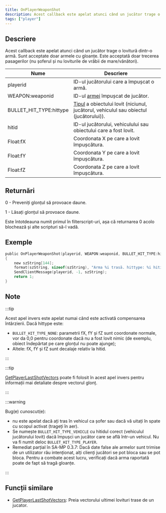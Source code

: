 ```yaml
---
title: OnPlayerWeaponShot
description: Acest callback este apelat atunci când un jucător trage o lovitură dintr-o armă.
tags: ["player"]
---
```


<VersionWarn name='callback' version='SA-MP 0.3z' />

## Descriere

Acest callback este apelat atunci când un jucător trage o lovitură dintr-o armă. Sunt acceptate doar armele cu gloanțe. Este acceptată doar trecerea pasagerilor (nu șoferul și nu loviturile de vrăbii de mare/vânători).

| Nume                    | Descriere                                                                                                            |
|-------------------------|----------------------------------------------------------------------------------------------------------------------|
| playerid                | ID-ul jucătorului care a împușcat o armă.                                                                            |
| WEAPON:weaponid         | ID-ul [armei](../resources/weaponids) împușcat de jucător.                                                           |
| BULLET_HIT_TYPE:hittype | [Tipul](../resources/bullethittypes) a obiectului lovit (niciunul, jucătorul, vehiculul sau obiectul (jucătorului)). |
| hitid                   | ID-ul jucătorului, vehiculului sau obiectului care a fost lovit.                                                     |
| Float:fX                | Coordonata X pe care a lovit împușcătura.                                                                            |
| Float:fY                | Coordonata Y pe care a lovit împușcătura.                                                                            |
| Float:fZ       | Coordonata Z pe care a lovit împușcătura.                                                                 |

## Returnări

0 - Preveniți glonțul să provoace daune.

1 - Lăsați glonțul să provoace daune.

Este întotdeauna numit primul în filterscript-uri, așa că returnarea 0 acolo blochează și alte scripturi să-l vadă.

## Exemple

```c
public OnPlayerWeaponShot(playerid, WEAPON:weaponid, BULLET_HIT_TYPE:hittype, hitid, Float:fX, Float:fY, Float:fZ)
{
    new szString[144];
    format(szString, sizeof(szString), "Arma %i trasă. hittype: %i hitid: %i poziție: %f, %f, %f", weaponid, hittype, hitid, fX, fY, fZ);
    SendClientMessage(playerid, -1, szString);
    return 1;
}
```

## Note

:::tip

Acest apel invers este apelat numai când este activată compensarea întârzierii. Dacă hittype este:

- `BULLET_HIT_TYPE_NONE`: parametrii fX, fY și fZ sunt coordonate normale, vor da 0,0 pentru coordonate dacă nu a fost lovit nimic (de exemplu, obiect îndepărtat pe care glonțul nu poate ajunge);
- Altele: fX, fY și fZ sunt decalaje relativ la hitid.

:::

:::tip

[GetPlayerLastShotVectors](../functions/GetPlayerLastShotVectors) poate fi folosit în acest apel invers pentru informații mai detaliate despre vectorul glonț.

:::

:::warning

Bug(e) cunoscut(e):

- nu este apelat dacă ați tras în vehicul ca șofer sau dacă vă uitați în spate cu scopul activat (trageți în aer).
- Se numește `BULLET_HIT_TYPE_VEHICLE` cu hitidul corect (vehiculul jucătorului lovit) dacă împușci un jucător care se află într-un vehicul. Nu va fi numit deloc `BULLET_HIT_TYPE_PLAYER`.
- Remediat parțial în SA-MP 0.3.7: Dacă date false ale armelor sunt trimise de un utilizator rău intenționat, alți clienți jucători se pot bloca sau se pot bloca. Pentru a combate acest lucru, verificați dacă arma raportată poate de fapt să tragă gloanțe.

:::

## Funcții similare

- [GetPlayerLastShotVectors](../functions/GetPlayerLastShotVectors): Preia vectorului ultimei lovituri trase de un jucator.